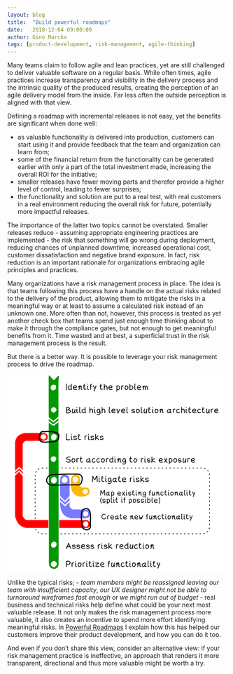 ```yaml
---
layout: blog
title:  "Build powerful roadmaps"
date:   2018-12-04 09:00:00
author: Gino Marckx
tags: [product-development, risk-management, agile-thinking]
---
```

Many teams claim to follow agile and lean practices, yet are still challenged to deliver valuable software on a regular basis. While often times, agile practices increase transparency and visibility in the delivery process and the intrinsic quality of the produced results, creating the perception of an agile delivery model from the inside. Far less often the outside perception is aligned with that view.

<!--more-->

Defining a roadmap with incremental releases is not easy, yet the benefits are significant when done well:

- as valuable functionality is delivered into production, customers can start using it and provide feedback that the team and organization can learn from;
- some of the financial return from the functionality can be generated earlier with only a part of the total investment made, increasing the overall ROI for the initiative;
- smaller releases have fewer moving parts and therefor provide a higher level of control, leading to fewer surprises;
- the functionality and solution are put to a real test, with real customers in a real environment reducing the overall risk for future, potentially more impactful releases.
 
The importance of the latter two topics cannot be overstated. Smaller releases reduce - assuming appropriate engineering practices are implemented - the risk that something will go wrong during deployment, reducing chances of unplanned downtime, increased operational cost, customer dissatisfaction and negative brand exposure. In fact, risk reduction is an important rationale for organizations embracing agile principles and practices. 

Many organizations have a risk management process in place. The idea is that teams following this process have a handle on the actual risks related to the delivery of the product, allowing them to mitigate the risks in a meaningful way or at least to assume a calculated risk instead of an unknown one. More often than not, however, this process is treated as yet another check box that teams spend just enough time thinking about to make it through the compliance gates, but not enough to get meaningful benefits from it. Time wasted and at best, a superficial trust in the risk management process is the result. 

But there is a better way. It is possible to leverage your risk management process to drive the roadmap. 

![Building a powerful roadmap](/images/blog/powerful-roadmaps-overview.png "Building a powerful roadmap")

Unlike the typical risks; - _team members might be reassigned leaving our team with insufficient capacity_, _our UX designer might not be able to turnaround wireframes fast enough_ or _we might run out of budget_ - real business and technical risks help define what could be your next most valuable release. It not only makes the risk management process more valuable, it also creates an incentive to spend more effort identifying meaningful risks. In [Powerful Roadmaps](https://leanpub.com/powerfulroadmaps) I explain how this has helped our customers improve their product development, and how you can do it too.  

And even if you don’t share this view, consider an alternative view: if your risk management practice is ineffective, an approach that renders it more transparent, directional and thus more valuable might be worth a try.
